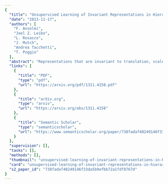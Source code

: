 ```yaml
---
{
  "title": "Unsupervised Learning of Invariant Representations in Hierarchical Architectures",
  "date": "2013-11-17",
  "authors": [
    "F. Anselmi",
    "Joel Z. Leibo",
    "L. Rosasco",
    "J. Mutch",
    "Andrea Tacchetti",
    "T. Poggio"
  ],
  "abstract": "Representations that are invariant to translation, scale and other transformations, can considerably reduce the sample complexity of learning, allowing recognition of new object classes from very few examples|a hallmark of human recognition. Empirical estimates of one-dimensional projections of the distribution induced by a group of ane transformations are proven to represent a unique and invariant signature associated with an image. We show how projections yielding invariant signatures for future images can be learned automatically, and updated continuously, during unsupervised visual experience. A module performing ltering and pooling, like simple and complex cells as proposed by Hubel and Wiesel, can compute such estimates. Under this view, a pooling stage estimates a one-dimensional probability distribution. Invariance from observations through a restricted window is equivalent to a sparsity property w.r.t. to a transformation, which yields templates that are a) Gabor for optimal simultaneous invariance to translation and scale or b) very specic for complex, class-dependent transformations such as rotation in depth of faces. Hierarchical architectures consisting of this basic Hubel-Wiesel module inherit its properties of invariance, stability, and discriminability while capturing the compositional organization of the visual world in terms of wholes and parts, and are invariant to complex transformations that may only be locally ane. The theory applies to several existing deep learning convolutional architectures for image and speech recognition. It also suggests that the main computational goal of the ventral stream of visual cortex is to provide a hierarchical representation of new objects/images which is invariant to transformations, stable, and discriminative for recognition|and that this representation may be continuously learned in an unsupervised way during development and natural visual experience.",
  "links": [
    {
      "title": "PDF",
      "type": "pdf",
      "url": "https://arxiv.org/pdf/1311.4158.pdf"
    },
    {
      "title": "arXiv.org",
      "type": "arxiv",
      "url": "https://arxiv.org/abs/1311.4158"
    },
    {
      "title": "Semantic Scholar",
      "type": "semanticscholar",
      "url": "https://www.semanticscholar.org/paper/738fadaf40249146f33da5b9efbb72a1fdf8767d"
    }
  ],
  "supervision": [],
  "tasks": [],
  "methods": [],
  "thumbnail": "unsupervised-learning-of-invariant-representations-in-hierarchical-architectures-thumb.jpg",
  "card": "unsupervised-learning-of-invariant-representations-in-hierarchical-architectures-card.jpg",
  "s2_paper_id": "738fadaf40249146f33da5b9efbb72a1fdf8767d"
}
---
```


